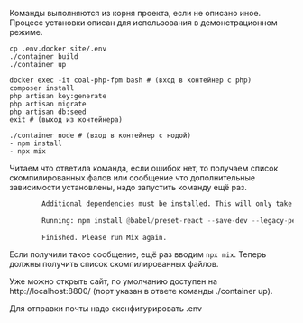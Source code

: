 Команды выполняются из корня проекта, если не описано иное.
Процесс установки описан для использования в демонстрационном режиме.

```
cp .env.docker site/.env
./container build
./container up
```

```
docker exec -it coal-php-fpm bash # (вход в контейнер с php)
composer install
php artisan key:generate
php artisan migrate
php artisan db:seed
exit # (выход из контейнера)
```

```
./container node # (вход в контейнер с нодой)
- npm install
- npx mix
```

Читаем что ответила команда, если ошибок нет, то получаем список скомпилированных фалов или сообщение что дополнительные зависимости установлены, надо запустить команду ещё раз.

```python
        Additional dependencies must be installed. This will only take a moment.
        
        Running: npm install @babel/preset-react --save-dev --legacy-peer-deps
        
        Finished. Please run Mix again.
```

Если получили такое сообщение, ещё раз вводим ```npx mix```.
Теперь должны получить список скомпилированных файлов.

Уже можно открыть сайт, по умолчанию доступен на http://localhost:8800/ (порт указан в ответе команды ./container up).

Для отправки почты надо сконфигурировать .env
